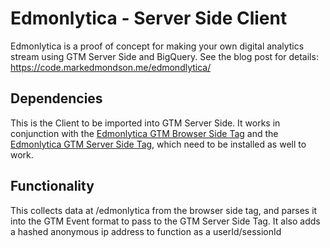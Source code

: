 # Edmonlytica - Server Side Client

Edmonlytica is a proof of concept for making your own digital analytics stream using GTM Server Side and BigQuery.  See the blog post for details:
https://code.markedmondson.me/edmondlytica/

## Dependencies

This is the Client to be imported into GTM Server Side.  It works in conjunction with the [Edmonlytica GTM Browser Side Tag](https://github.com/MarkEdmondson1234/edmonlytica-browser-template) and the [Edmonlytica GTM Server Side Tag](https://github.com/MarkEdmondson1234/edmonlytica-server-side-tag), which need to be installed as well to work.

## Functionality

This collects data at /edmonlytica from the browser side tag, and parses it into the GTM Event format to pass to the GTM Server Side Tag.  It also adds a hashed anonymous ip address to function as a userId/sessionId
